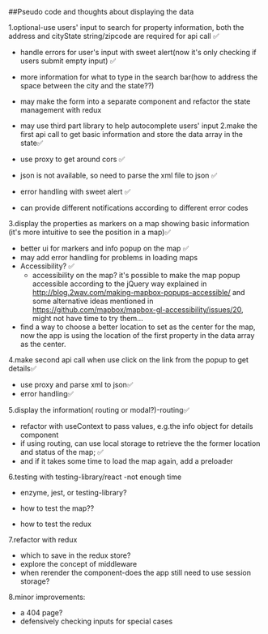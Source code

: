 ##Pseudo code and thoughts about displaying the data

1.optional-use users' input to search for property information, both the address and cityState string/zipcode are required for api call ✅

-   handle errors for user's input with sweet alert(now it's only checking if users submit empty input) ✅
-   more information for what to type in the search bar(how to address the space between the city and the state??)
-   may make the form into a separate component and refactor the state management with redux
-   may use third part library to help autocomplete users' input
    2.make the first api call to get basic information and store the data array in the state✅

-   use proxy to get around cors ✅
-   json is not available, so need to parse the xml file to json ✅
-   error handling with sweet alert ✅
-   can provide different notifications according to different error codes

3.display the properties as markers on a map showing basic information (it's more intuitive to see the position in a map)✅

-   better ui for markers and info popup on the map ✅
-   may add error handling for problems in loading maps
-   Accessibility? ✅
    -   accessibility on the map? it's possible to make the map popup accessible according to the jQuery way explained in http://blog.2wav.com/making-mapbox-popups-accessible/ and some alternative ideas mentioned in https://github.com/mapbox/mapbox-gl-accessibility/issues/20, might not have time to try them...
-   find a way to choose a better location to set as the center for the map, now the app is using the location of the first property in the data array as the center.

4.make second api call when use click on the link from the popup to get details✅

-   use proxy and parse xml to json✅
-   error handling✅

5.display the information( routing or modal?)-routing✅

-   refactor with useContext to pass values, e.g.the info object for details component
-   if using routing, can use local storage to retrieve the the former location and status of the map; ✅
-   and if it takes some time to load the map again, add a preloader

6.testing with testing-library/react -not enough time

-   enzyme, jest, or testing-library?

-   how to test the map??
-   how to test the redux

7.refactor with redux

-   which to save in the redux store?
-   explore the concept of middleware
-   when rerender the component-does the app still need to use session storage?

8.minor improvements:

-   a 404 page?
-   defensively checking inputs for special cases
